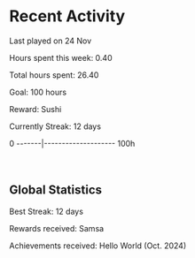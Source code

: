 # Recent Activity
Last played on 24 Nov  

Hours spent this week: 0.40  

Total hours spent: 26.40  

Goal: 100 hours  

Reward: Sushi  

Currently Streak: 12 days 

0 -------|-------------------- 100h  
<br><br>

## Global Statistics
Best Streak: 12 days

Rewards received: Samsa

Achievements received: Hello World (Oct. 2024)
